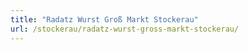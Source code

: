 ```yaml
---
title: "Radatz Wurst Groß Markt Stockerau"
url: /stockerau/radatz-wurst-gross-markt-stockerau/
---
```

